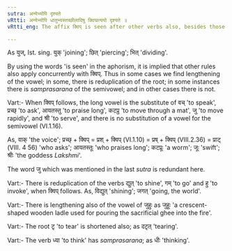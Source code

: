 ```yaml
---
sutra: अन्येभ्योपि दृश्यते
vRtti: अन्येभ्योपि धातुभ्यस्तच्छीलादिषु क्विप्प्रत्ययो दृश्यते ॥
vRtti_eng: The affix क्विप् is seen after other verbs also, besides those mentioned above, in the sense of 'the agent having such a habit &c'.

---
```

As युज्, Ist. sing. युक् 'joining'; छित् 'piercing'; भित् 'dividing'.

By using the words 'is seen' in the aphorism, it is implied that other rules also apply concurrently with क्विप्. Thus in some cases we find lengthening of the vowel; in some, there is reduplication of the root; in some instances there is _samprasarana_ of the semivowel; and in other cases there is not.

Vart:- When क्विप् follows, the long vowel is the substitute of वच् 'to speak', प्रच्छ् 'to ask', आयतस्तु 'to praise long', कटप्रु 'to move through a mat', जु 'to move rapidly', and श्री 'to serve', and there is no substitution of a vowel for the semivowel (VI.1.16).

As, वाक् 'the voice'; प्रच्छ् + क्विप् = प्रश् + क्विप् (VI.1.10) = प्रष् + क्विप् (VIII.2.36) = प्राट् (VIII. 4 56) 'who asks'; आयतस्तूः 'who praises long'; कटप्रूः 'a worm'; जूः 'swift'; श्रीः 'the goddess _Lakshmi_'.

The word जु which was mentioned in the last _sutra_ is redundant here.

Vart:- There is reduplication of the verbs द्युत् 'to shine', गम् 'to go' and हु 'to invoke', when क्विप् follows. As, विद्युत् 'shining'; जगत् 'going, the world'.

Vart:- There is lengthening also of the vowel of जुहुः as जुहूः 'a crescent-shaped wooden ladle used for pouring the sacrificial ghee into the fire'.

Vart:- The root टृ 'to tear' is shortened also; as दटृत् 'tearing'.

Vart:- The verb ध्या 'to think' has _samprasarana_; as धीः 'thinking'.